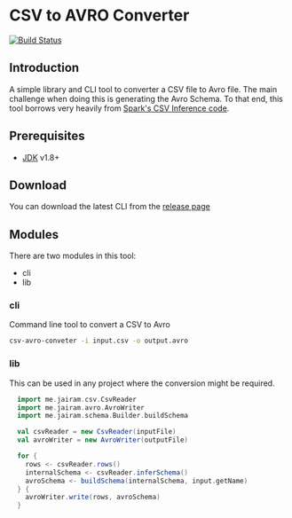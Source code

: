 # CSV to AVRO Converter

[![Build Status](https://travis-ci.org/jairamc/csv-avro-converter.svg?branch=master)](https://travis-ci.org/jairamc/csv-avro-converter)

## Introduction

A simple library and CLI tool to converter a CSV file to Avro file.
The main challenge when doing this is generating the Avro Schema. To that
end, this tool borrows very heavily from
[Spark's CSV Inference code](https://github.com/apache/spark/blob/master/sql/core/src/main/scala/org/apache/spark/sql/execution/datasources/csv/CSVInferSchema.scala).


## Prerequisites

- [JDK][jdk] v1.8+

## Download

You can download the latest CLI from the [release page](https://github.com/jairamc/csv-avro-converter/releases)

## Modules

There are two modules in this tool:

- cli
- lib


### cli

Command line tool to convert a CSV to Avro

```sh
csv-avro-conveter -i input.csv -o output.avro
```

### lib

This can be used in any project where the conversion might be required.

```scala
  import me.jairam.csv.CsvReader
  import me.jairam.avro.AvroWriter
  import me.jairam.schema.Builder.buildSchema

  val csvReader = new CsvReader(inputFile)
  val avroWriter = new AvroWriter(outputFile)

  for {
    rows <- csvReader.rows()
    internalSchema <- csvReader.inferSchema()
    avroSchema <- buildSchema(internalSchema, input.getName)
  } {
    avroWriter.write(rows, avroSchema)
  }
```


[jdk]: http://www.oracle.com/technetwork/java/javase/downloads/index.html

